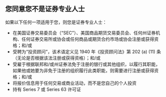 ## 您同意您不是证券专业人士

如果以下任何一项适用于您，则您是证券专业人士：
- 在美国证券交易委员会（“SEC”）、美国商品期货交易委员会、任何州证券机构、任何证券交易所或协会或任何商品或期货合约市场或协会注册或获得资格；和/或
- 受聘为“投资顾问”，该术语定义见 1940 年《投资顾问法》第 202 (a) (11) 条（无论是否根据该法注册或获得资格）；和/或
- 受雇于根据联邦和/或州证券法免于注册的银行或其他组织，以履行其职能，如果他或她要为非免于注册的组织履行此类职能，则需要进行注册或获得资格；和/或
- 将报价信息用于任何交易或商业活动，而不是您自己的个人投资
- 持有 Series 7 或 Series 63 许可证
